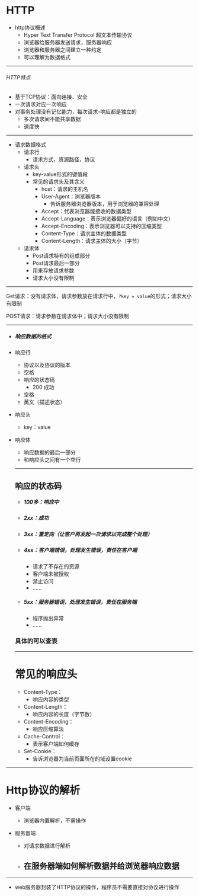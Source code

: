 # HTTP

* http协议概述
  * Hyper Text Transfer Protocol 超文本传输协议
  * 浏览器给服务器发送请求，服务器响应
  * 浏览器和服务器之间建立一种约定
  * 可以理解为数据格式

---

###### HTTP特点

* 基于TCP协议：面向连接、安全
* 一次请求对应一次响应
* 对事务处理没有记忆能力，每次请求-响应都是独立的
  * 多次请求间不能共享数据
  * 速度快



---

* 请求数据格式
  * 请求行
    * 请求方式，资源路径，协议
  * 请求头
    * key-value形式的键值段
    * 常见的请求头及其含义
      * host：请求的主机名
      * User-Agent：浏览器版本
        * 告诉服务器浏览器版本，用于浏览器的兼容处理
      * Accept：代表浏览器能接收的数据类型
      * Accept-Language：表示浏览器偏好的语言（例如中文）
      * Accept-Encoding：表示浏览器可以支持的压缩类型
      * Content-Type：请求主体的数据类型
      * Content-Length：请求主体的大小（字节）
  * 请求体
    * Post请求特有的组成部分
    * Post请求最后一部分
    * 用来存放请求参数
    * 请求大小没有限制

---

Get请求：没有请求体，请求参数放在请求行中，`?key = value`的形式；请求大小有限制

POST请求：请求参数在请求体中；请求大小没有限制

---

* ##### 响应数据的格式

* 响应行

  * 协议以及协议的版本
  * 空格
  * 响应的状态码
    * 200 成功
  * 空格
  * 英文（描述状态）

* 响应头

  * key：value

* 响应体

  * 响应数据的最后一部分
  * 和响应头之间有一个空行

  ---

  ## 响应的状态码

  * ##### 100多：响应中 

  * ##### 2xx：成功

  * ##### 3xx：重定向（让客户再发起一次请求以完成整个处理）

  * ##### 4xx：客户端错误，处理发生错误，责任在客户端

    * 请求了不存在的资源
    * 客户端未被授权
    * 禁止访问
    * ……

  * ##### 5xx：服务器错误，处理发生错误，责任在服务端

    * 程序抛出异常
    * ……

  ### 具体的可以查表

  ---

  # 常见的响应头

  * Content-Type：
    * 响应内容的类型
  * Content-Length：
    * 响应内容的长度（字节数）
  * Content-Encoding：
    * 响应压缩算法
  * Cache-Control：
    * 表示客户端如何缓存
  * Set-Cookie：
    * 告诉浏览器为当前页面所在的域设置cookie

---

# Http协议的解析

* 客户端

  * 浏览器内置解析，不需操作

* 服务器端

  * 对请求数据进行解析

  * ## 在服务器端如何解析数据并给浏览器响应数据

---

* web服务器封装了HTTP协议的操作，程序员不需要直接对协议进行操作